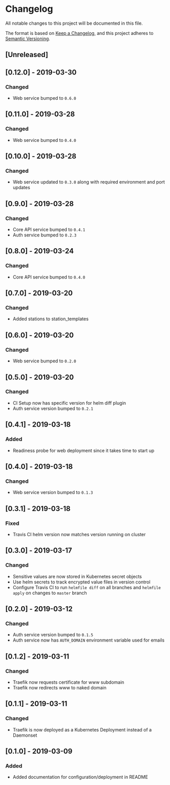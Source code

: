 # Changelog

All notable changes to this project will be documented in this file.

The format is based on [Keep a Changelog](https://keepachangelog.com/en/1.0.0/),
and this project adheres to [Semantic Versioning](https://semver.org/spec/v2.0.0.html).

## [Unreleased]

## [0.12.0] - 2019-03-30

### Changed

* Web service bumped to `0.6.0`

## [0.11.0] - 2019-03-28

### Changed

* Web service bumped to `0.4.0`

## [0.10.0] - 2019-03-28

### Changed

* Web service updated to `0.3.0` along with required environment and port updates

## [0.9.0] - 2019-03-28

### Changed

* Core API service bumped to `0.4.1`
* Auth service bumped to `0.2.3`

## [0.8.0] - 2019-03-24

### Changed

* Core API service bumped to `0.4.0`

## [0.7.0] - 2019-03-20

### Changed

* Added stations to station_templates

## [0.6.0] - 2019-03-20

### Changed

* Web service bumped to `0.2.0`

## [0.5.0] - 2019-03-20

### Changed

* CI Setup now has specific version for helm diff plugin
* Auth service version bumped to `0.2.1`

## [0.4.1] - 2019-03-18

### Added

* Readiness probe for web deployment since it takes time to start up

## [0.4.0] - 2019-03-18

### Changed

* Web service version bumped to `0.1.3`

## [0.3.1] - 2019-03-18

### Fixed

* Travis CI helm version now matches version running on cluster

## [0.3.0] - 2019-03-17

### Changed

* Sensitive values are now stored in Kubernetes secret objects
* Use helm secrets to track encrypted value files in version control
* Configure Travis CI to run `helmfile diff` on all branches and `helmfile apply` on changes to `master` branch

## [0.2.0] - 2019-03-12

### Changed

* Auth service version bumped to `0.1.5`
* Auth service now has `AUTH_DOMAIN` environment variable used for emails

## [0.1.2] - 2019-03-11

### Changed

* Traefik now requests certificate for www subdomain
* Traefik now redirects www to naked domain

## [0.1.1] - 2019-03-11

### Changed

* Traefik is now deployed as a Kubernetes Deployment instead of a Daemonset

## [0.1.0] - 2019-03-09

### Added

* Added documentation for configuration/deployment in README

